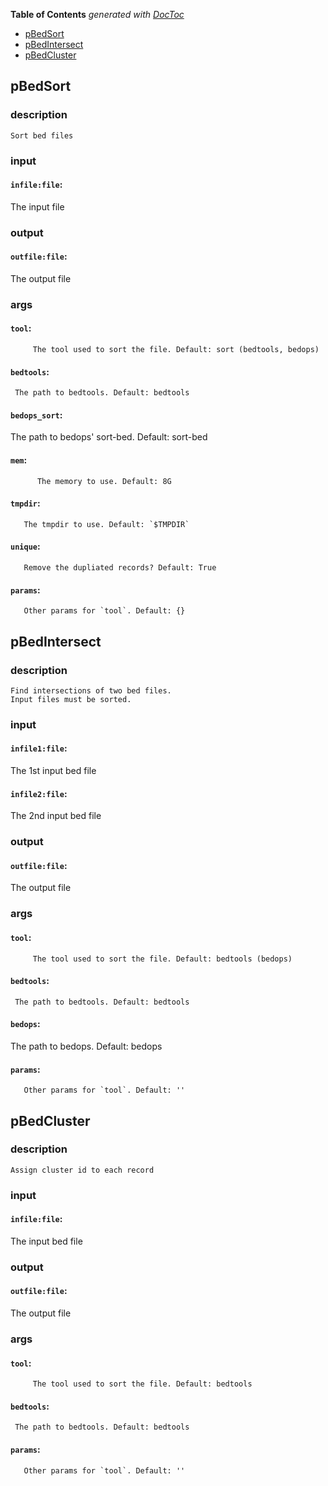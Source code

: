 <!-- START doctoc generated TOC please keep comment here to allow auto update -->
<!-- DON'T EDIT THIS SECTION, INSTEAD RE-RUN doctoc TO UPDATE -->
**Table of Contents**  *generated with [DocToc](https://github.com/thlorenz/doctoc)*

- [pBedSort](#pbedsort)
- [pBedIntersect](#pbedintersect)
- [pBedCluster](#pbedcluster)

<!-- END doctoc generated TOC please keep comment here to allow auto update -->


## pBedSort

### description
	Sort bed files

### input
#### `infile:file`:
 The input file  

### output
#### `outfile:file`:
 The output file  

### args
#### `tool`:
         The tool used to sort the file. Default: sort (bedtools, bedops)  
#### `bedtools`:
     The path to bedtools. Default: bedtools  
#### `bedops_sort`:
  The path to bedops' sort-bed. Default: sort-bed  
#### `mem`:
          The memory to use. Default: 8G  
#### `tmpdir`:
       The tmpdir to use. Default: `$TMPDIR`  
#### `unique`:
       Remove the dupliated records? Default: True  
#### `params`:
       Other params for `tool`. Default: {}  

## pBedIntersect

### description
	Find intersections of two bed files.
	Input files must be sorted.

### input
#### `infile1:file`:
 The 1st input bed file  
#### `infile2:file`:
 The 2nd input bed file  

### output
#### `outfile:file`:
 The output file  

### args
#### `tool`:
         The tool used to sort the file. Default: bedtools (bedops)  
#### `bedtools`:
     The path to bedtools. Default: bedtools  
#### `bedops`:
  The path to bedops. Default: bedops  
#### `params`:
       Other params for `tool`. Default: ''  

## pBedCluster

### description
	Assign cluster id to each record

### input
#### `infile:file`:
 The input bed file  

### output
#### `outfile:file`:
 The output file  

### args
#### `tool`:
         The tool used to sort the file. Default: bedtools  
#### `bedtools`:
     The path to bedtools. Default: bedtools  
#### `params`:
       Other params for `tool`. Default: ''  
